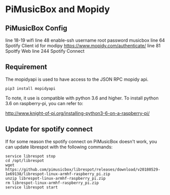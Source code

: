 # PiMusicBox and Mopidy


## PiMusicBox Config

line 18-19 wifi
line 48 enable-ssh      username root password musicbox
line 64 Spotify         Client id for modipy https://www.mopidy.com/authenticate/
line 81 Spoitfy Web
line 244 Spotify Connect

## Requirement

The mopidyapi is used to have access to the JSON RPC mopidy api.

```
pip3 install mopidyapi
```
To note, it use is compatible with python 3.6 and higher. To install python 3.6 on raspberry-pi, you can refer to: 

http://www.knight-of-pi.org/installing-python3-6-on-a-raspberry-pi/


## Update for spotify connect
If for some reason the spotify connect on PiMusicBox doesn't work, you can update librespot with the following commands:

```
service librespot stop
cd /opt/librespot
wget https://github.com/pimusicbox/librespot/releases/download/v20180529-1e69138/librespot-linux-armhf-raspberry_pi.zip
unzip librespot-linux-armhf-raspberry_pi.zip
rm librespot-linux-armhf-raspberry_pi.zip
service librespot start
```